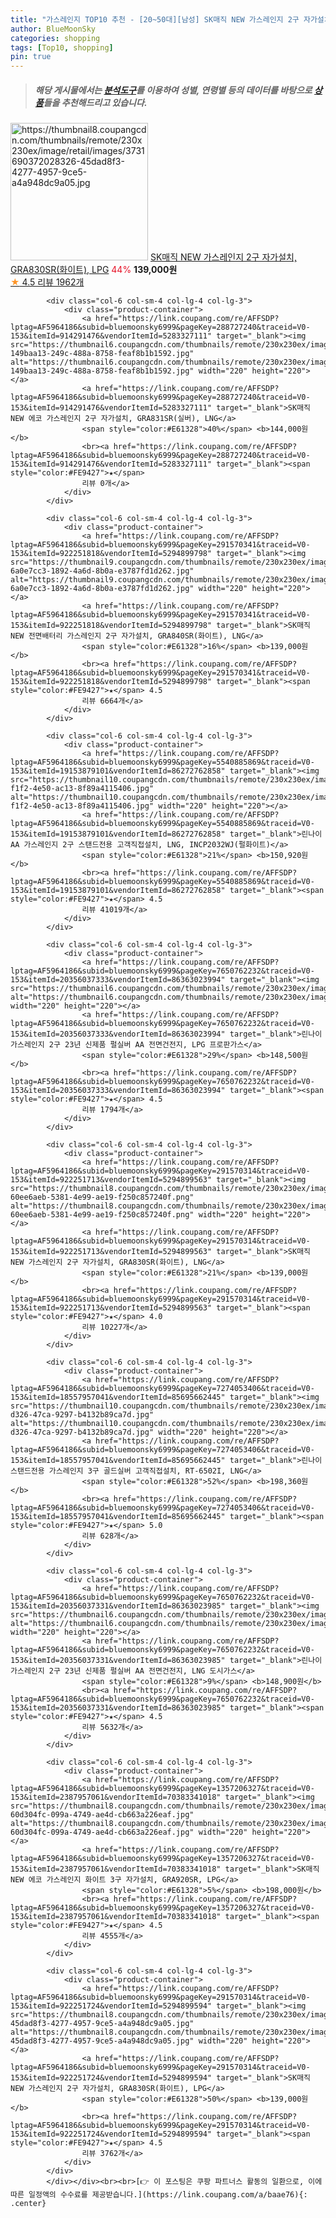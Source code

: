 ```yaml
---
title: "가스레인지 TOP10 추천 - [20~50대][남성] SK매직 NEW 가스레인지 2구 자가설치, GRA830SR(화이트), LPG"
author: BlueMoonSky
categories: shopping
tags: [Top10, shopping]
pin: true
---
```


> ##### 해당 게시물에서는 [**분석도구**](https://itemscout.io/)를 이용하여 **성별**, **연령별** 등의 데이터를 바탕으로 [**상품**](https://link.coupang.com/a/baae76)들을 추천해드리고 있습니다.
<div class="container"><div class="row">
            <div class="col-6 col-sm-4 col-lg-4 col-lg-3">
                <div class="product-container">
                    <a href="https://link.coupang.com/re/AFFSDP?lptag=AF5964186&subid=bluemoonsky6999&pageKey=291570314&traceid=V0-153&itemId=922251724&vendorItemId=5294899594" target="_blank"><img src="https://thumbnail8.coupangcdn.com/thumbnails/remote/230x230ex/image/retail/images/3731690372028326-45dad8f3-4277-4957-9ce5-a4a948dc9a05.jpg" alt="https://thumbnail8.coupangcdn.com/thumbnails/remote/230x230ex/image/retail/images/3731690372028326-45dad8f3-4277-4957-9ce5-a4a948dc9a05.jpg" width="220" height="220"></a>
                    <a href="https://link.coupang.com/re/AFFSDP?lptag=AF5964186&subid=bluemoonsky6999&pageKey=291570314&traceid=V0-153&itemId=922251724&vendorItemId=5294899594" target="_blank">SK매직 NEW 가스레인지 2구 자가설치, GRA830SR(화이트), LPG</a>
                    <span style="color:#E61328">44%</span> <b>139,000원</b>
                    <br><a href="https://link.coupang.com/re/AFFSDP?lptag=AF5964186&subid=bluemoonsky6999&pageKey=291570314&traceid=V0-153&itemId=922251724&vendorItemId=5294899594" target="_blank"><span style="color:#FE9427">★</span> 4.5
                    리뷰 1962개</a>
                </div>
            </div>
            
            <div class="col-6 col-sm-4 col-lg-4 col-lg-3">
                <div class="product-container">
                    <a href="https://link.coupang.com/re/AFFSDP?lptag=AF5964186&subid=bluemoonsky6999&pageKey=288727240&traceid=V0-153&itemId=914291476&vendorItemId=5283327111" target="_blank"><img src="https://thumbnail6.coupangcdn.com/thumbnails/remote/230x230ex/image/retail/images/2446461530476450-149baa13-249c-488a-8758-feaf8b1b1592.jpg" alt="https://thumbnail6.coupangcdn.com/thumbnails/remote/230x230ex/image/retail/images/2446461530476450-149baa13-249c-488a-8758-feaf8b1b1592.jpg" width="220" height="220"></a>
                    <a href="https://link.coupang.com/re/AFFSDP?lptag=AF5964186&subid=bluemoonsky6999&pageKey=288727240&traceid=V0-153&itemId=914291476&vendorItemId=5283327111" target="_blank">SK매직 NEW 에코 가스레인지 2구 자가설치, GRA831SR(실버), LNG</a>
                    <span style="color:#E61328">40%</span> <b>144,000원</b>
                    <br><a href="https://link.coupang.com/re/AFFSDP?lptag=AF5964186&subid=bluemoonsky6999&pageKey=288727240&traceid=V0-153&itemId=914291476&vendorItemId=5283327111" target="_blank"><span style="color:#FE9427">★</span> 
                    리뷰 0개</a>
                </div>
            </div>
            
            <div class="col-6 col-sm-4 col-lg-4 col-lg-3">
                <div class="product-container">
                    <a href="https://link.coupang.com/re/AFFSDP?lptag=AF5964186&subid=bluemoonsky6999&pageKey=291570341&traceid=V0-153&itemId=922251818&vendorItemId=5294899798" target="_blank"><img src="https://thumbnail9.coupangcdn.com/thumbnails/remote/230x230ex/image/retail/images/1132887379466676-6a0e7cc3-1892-4a6d-8b0a-e3787fd1d262.jpg" alt="https://thumbnail9.coupangcdn.com/thumbnails/remote/230x230ex/image/retail/images/1132887379466676-6a0e7cc3-1892-4a6d-8b0a-e3787fd1d262.jpg" width="220" height="220"></a>
                    <a href="https://link.coupang.com/re/AFFSDP?lptag=AF5964186&subid=bluemoonsky6999&pageKey=291570341&traceid=V0-153&itemId=922251818&vendorItemId=5294899798" target="_blank">SK매직 NEW 전면배터리 가스레인지 2구 자가설치, GRA840SR(화이트), LNG</a>
                    <span style="color:#E61328">16%</span> <b>139,000원</b>
                    <br><a href="https://link.coupang.com/re/AFFSDP?lptag=AF5964186&subid=bluemoonsky6999&pageKey=291570341&traceid=V0-153&itemId=922251818&vendorItemId=5294899798" target="_blank"><span style="color:#FE9427">★</span> 4.5
                    리뷰 6664개</a>
                </div>
            </div>
            
            <div class="col-6 col-sm-4 col-lg-4 col-lg-3">
                <div class="product-container">
                    <a href="https://link.coupang.com/re/AFFSDP?lptag=AF5964186&subid=bluemoonsky6999&pageKey=5540885869&traceid=V0-153&itemId=19153879101&vendorItemId=86272762858" target="_blank"><img src="https://thumbnail10.coupangcdn.com/thumbnails/remote/230x230ex/image/retail/images/2023/06/14/12/1/0c6b15e2-f1f2-4e50-ac13-8f89a4115406.jpg" alt="https://thumbnail10.coupangcdn.com/thumbnails/remote/230x230ex/image/retail/images/2023/06/14/12/1/0c6b15e2-f1f2-4e50-ac13-8f89a4115406.jpg" width="220" height="220"></a>
                    <a href="https://link.coupang.com/re/AFFSDP?lptag=AF5964186&subid=bluemoonsky6999&pageKey=5540885869&traceid=V0-153&itemId=19153879101&vendorItemId=86272762858" target="_blank">린나이 AA 가스레인지 2구 스탠드전용 고객직접설치, LNG, INCP2032WJ(펄화이트)</a>
                    <span style="color:#E61328">21%</span> <b>150,920원</b>
                    <br><a href="https://link.coupang.com/re/AFFSDP?lptag=AF5964186&subid=bluemoonsky6999&pageKey=5540885869&traceid=V0-153&itemId=19153879101&vendorItemId=86272762858" target="_blank"><span style="color:#FE9427">★</span> 4.5
                    리뷰 41019개</a>
                </div>
            </div>
            
            <div class="col-6 col-sm-4 col-lg-4 col-lg-3">
                <div class="product-container">
                    <a href="https://link.coupang.com/re/AFFSDP?lptag=AF5964186&subid=bluemoonsky6999&pageKey=7650762232&traceid=V0-153&itemId=20356037333&vendorItemId=86363023994" target="_blank"><img src="https://thumbnail6.coupangcdn.com/thumbnails/remote/230x230ex/image/vendor_inventory/9256/f9261da5ba00a9abfba14e53d4001e5975bdec1cb24956dc9c3295c91ad0.jpg" alt="https://thumbnail6.coupangcdn.com/thumbnails/remote/230x230ex/image/vendor_inventory/9256/f9261da5ba00a9abfba14e53d4001e5975bdec1cb24956dc9c3295c91ad0.jpg" width="220" height="220"></a>
                    <a href="https://link.coupang.com/re/AFFSDP?lptag=AF5964186&subid=bluemoonsky6999&pageKey=7650762232&traceid=V0-153&itemId=20356037333&vendorItemId=86363023994" target="_blank">린나이 가스레인지 2구 23년 신제품 펄실버 AA 전면건전지, LPG 프로판가스</a>
                    <span style="color:#E61328">29%</span> <b>148,500원</b>
                    <br><a href="https://link.coupang.com/re/AFFSDP?lptag=AF5964186&subid=bluemoonsky6999&pageKey=7650762232&traceid=V0-153&itemId=20356037333&vendorItemId=86363023994" target="_blank"><span style="color:#FE9427">★</span> 4.5
                    리뷰 1794개</a>
                </div>
            </div>
            
            <div class="col-6 col-sm-4 col-lg-4 col-lg-3">
                <div class="product-container">
                    <a href="https://link.coupang.com/re/AFFSDP?lptag=AF5964186&subid=bluemoonsky6999&pageKey=291570314&traceid=V0-153&itemId=922251713&vendorItemId=5294899563" target="_blank"><img src="https://thumbnail8.coupangcdn.com/thumbnails/remote/230x230ex/image/retail/images/3161418401073-60ee6aeb-5381-4e99-ae19-f250c857240f.png" alt="https://thumbnail8.coupangcdn.com/thumbnails/remote/230x230ex/image/retail/images/3161418401073-60ee6aeb-5381-4e99-ae19-f250c857240f.png" width="220" height="220"></a>
                    <a href="https://link.coupang.com/re/AFFSDP?lptag=AF5964186&subid=bluemoonsky6999&pageKey=291570314&traceid=V0-153&itemId=922251713&vendorItemId=5294899563" target="_blank">SK매직 NEW 가스레인지 2구 자가설치, GRA830SR(화이트), LNG</a>
                    <span style="color:#E61328">21%</span> <b>139,000원</b>
                    <br><a href="https://link.coupang.com/re/AFFSDP?lptag=AF5964186&subid=bluemoonsky6999&pageKey=291570314&traceid=V0-153&itemId=922251713&vendorItemId=5294899563" target="_blank"><span style="color:#FE9427">★</span> 4.0
                    리뷰 10227개</a>
                </div>
            </div>
            
            <div class="col-6 col-sm-4 col-lg-4 col-lg-3">
                <div class="product-container">
                    <a href="https://link.coupang.com/re/AFFSDP?lptag=AF5964186&subid=bluemoonsky6999&pageKey=7274053406&traceid=V0-153&itemId=18557957041&vendorItemId=85695662445" target="_blank"><img src="https://thumbnail10.coupangcdn.com/thumbnails/remote/230x230ex/image/retail/images/2023/04/17/15/6/1cafe09e-d326-47ca-9297-b4132b89ca7d.jpg" alt="https://thumbnail10.coupangcdn.com/thumbnails/remote/230x230ex/image/retail/images/2023/04/17/15/6/1cafe09e-d326-47ca-9297-b4132b89ca7d.jpg" width="220" height="220"></a>
                    <a href="https://link.coupang.com/re/AFFSDP?lptag=AF5964186&subid=bluemoonsky6999&pageKey=7274053406&traceid=V0-153&itemId=18557957041&vendorItemId=85695662445" target="_blank">린나이 스탠드전용 가스레인지 3구 골드실버 고객직접설치, RT-6502I, LNG</a>
                    <span style="color:#E61328">52%</span> <b>198,360원</b>
                    <br><a href="https://link.coupang.com/re/AFFSDP?lptag=AF5964186&subid=bluemoonsky6999&pageKey=7274053406&traceid=V0-153&itemId=18557957041&vendorItemId=85695662445" target="_blank"><span style="color:#FE9427">★</span> 5.0
                    리뷰 628개</a>
                </div>
            </div>
            
            <div class="col-6 col-sm-4 col-lg-4 col-lg-3">
                <div class="product-container">
                    <a href="https://link.coupang.com/re/AFFSDP?lptag=AF5964186&subid=bluemoonsky6999&pageKey=7650762232&traceid=V0-153&itemId=20356037331&vendorItemId=86363023985" target="_blank"><img src="https://thumbnail6.coupangcdn.com/thumbnails/remote/230x230ex/image/vendor_inventory/9256/f9261da5ba00a9abfba14e53d4001e5975bdec1cb24956dc9c3295c91ad0.jpg" alt="https://thumbnail6.coupangcdn.com/thumbnails/remote/230x230ex/image/vendor_inventory/9256/f9261da5ba00a9abfba14e53d4001e5975bdec1cb24956dc9c3295c91ad0.jpg" width="220" height="220"></a>
                    <a href="https://link.coupang.com/re/AFFSDP?lptag=AF5964186&subid=bluemoonsky6999&pageKey=7650762232&traceid=V0-153&itemId=20356037331&vendorItemId=86363023985" target="_blank">린나이 가스레인지 2구 23년 신제품 펄실버 AA 전면건전지, LNG 도시가스</a>
                    <span style="color:#E61328">9%</span> <b>148,900원</b>
                    <br><a href="https://link.coupang.com/re/AFFSDP?lptag=AF5964186&subid=bluemoonsky6999&pageKey=7650762232&traceid=V0-153&itemId=20356037331&vendorItemId=86363023985" target="_blank"><span style="color:#FE9427">★</span> 4.5
                    리뷰 5632개</a>
                </div>
            </div>
            
            <div class="col-6 col-sm-4 col-lg-4 col-lg-3">
                <div class="product-container">
                    <a href="https://link.coupang.com/re/AFFSDP?lptag=AF5964186&subid=bluemoonsky6999&pageKey=1357206327&traceid=V0-153&itemId=2387957061&vendorItemId=70383341018" target="_blank"><img src="https://thumbnail8.coupangcdn.com/thumbnails/remote/230x230ex/image/retail/images/15204189255223-60d304fc-099a-4749-ae4d-cb663a226eaf.jpg" alt="https://thumbnail8.coupangcdn.com/thumbnails/remote/230x230ex/image/retail/images/15204189255223-60d304fc-099a-4749-ae4d-cb663a226eaf.jpg" width="220" height="220"></a>
                    <a href="https://link.coupang.com/re/AFFSDP?lptag=AF5964186&subid=bluemoonsky6999&pageKey=1357206327&traceid=V0-153&itemId=2387957061&vendorItemId=70383341018" target="_blank">SK매직 NEW 에코 가스레인지 화이트 3구 자가설치, GRA920SR, LPG</a>
                    <span style="color:#E61328">5%</span> <b>198,000원</b>
                    <br><a href="https://link.coupang.com/re/AFFSDP?lptag=AF5964186&subid=bluemoonsky6999&pageKey=1357206327&traceid=V0-153&itemId=2387957061&vendorItemId=70383341018" target="_blank"><span style="color:#FE9427">★</span> 4.5
                    리뷰 4555개</a>
                </div>
            </div>
            
            <div class="col-6 col-sm-4 col-lg-4 col-lg-3">
                <div class="product-container">
                    <a href="https://link.coupang.com/re/AFFSDP?lptag=AF5964186&subid=bluemoonsky6999&pageKey=291570314&traceid=V0-153&itemId=922251724&vendorItemId=5294899594" target="_blank"><img src="https://thumbnail8.coupangcdn.com/thumbnails/remote/230x230ex/image/retail/images/3731690372028326-45dad8f3-4277-4957-9ce5-a4a948dc9a05.jpg" alt="https://thumbnail8.coupangcdn.com/thumbnails/remote/230x230ex/image/retail/images/3731690372028326-45dad8f3-4277-4957-9ce5-a4a948dc9a05.jpg" width="220" height="220"></a>
                    <a href="https://link.coupang.com/re/AFFSDP?lptag=AF5964186&subid=bluemoonsky6999&pageKey=291570314&traceid=V0-153&itemId=922251724&vendorItemId=5294899594" target="_blank">SK매직 NEW 가스레인지 2구 자가설치, GRA830SR(화이트), LPG</a>
                    <span style="color:#E61328">50%</span> <b>139,000원</b>
                    <br><a href="https://link.coupang.com/re/AFFSDP?lptag=AF5964186&subid=bluemoonsky6999&pageKey=291570314&traceid=V0-153&itemId=922251724&vendorItemId=5294899594" target="_blank"><span style="color:#FE9427">★</span> 4.5
                    리뷰 3762개</a>
                </div>
            </div>
            </div></div><br><br>[👉 이 포스팅은 쿠팡 파트너스 활동의 일환으로, 이에 따른 일정액의 수수료를 제공받습니다.](https://link.coupang.com/a/baae76){: .center}
